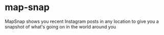 # map-snap
MapSnap shows you recent Instagram posts in any location to give you a snapshot of what's going on in the world around you
